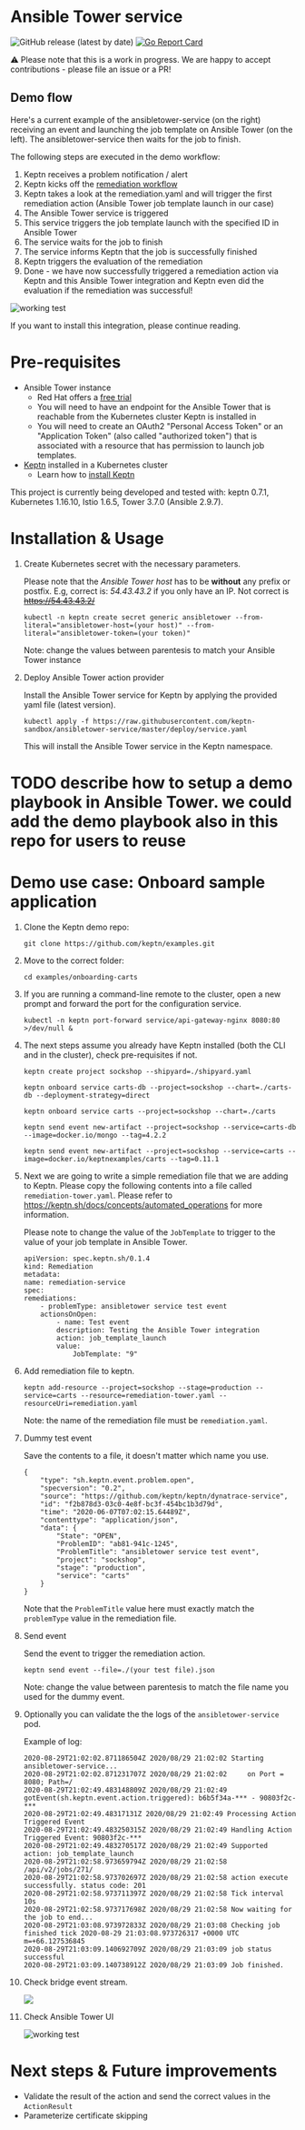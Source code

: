 # Ansible Tower service

![GitHub release (latest by date)](https://img.shields.io/github/v/release/keptn-sandbox/ansibletower-service)
[![Go Report Card](https://goreportcard.com/badge/github.com/keptn-sandbox/grafana-service)](https://goreportcard.com/report/github.com/keptn-sandbox/ansibletower-service)

:warning: Please note that this is a work in progress. We are happy to accept contributions - please file an issue or a PR!

## Demo flow
Here's a current example of the ansibletower-service (on the right) receiving an event and launching the job template on Ansible Tower (on the left). The ansibletower-service then waits for the job to finish.

The following steps are executed in the demo workflow:
1. Keptn receives a problem notification / alert 
1. Keptn kicks off the [remediation workflow](https://keptn.sh/docs/0.7.x/automated_operations/) 
1. Keptn takes a look at the remediation.yaml and will trigger the first remediation action (Ansible Tower job template launch in our case)
1. The Ansible Tower service is triggered 
1. This service triggers the job template launch with the specified ID in Ansible Tower
1. The service waits for the job to finish
1. The service informs Keptn that the job is successfully finished
1. Keptn triggers the evaluation of the remediation 
1. Done - we have now successfully triggered a remediation action via Keptn and this Ansible Tower integration and Keptn even did the evaluation if the remediation was successful!

![working test](doc/launch_template.gif)

If you want to install this integration, please continue reading.

# Pre-requisites
- Ansible Tower instance
    - Red Hat offers a [free trial](https://www.redhat.com/en/technologies/management/ansible/try-it) 
    - You will need to have an endpoint for the Ansible Tower that is reachable from the Kubernetes cluster Keptn is installed in
    - You will need to create an OAuth2 "Personal Access Token" or an "Application Token" (also called "authorized token") that is associated with a resource that has permission to launch job templates.
- [Keptn](https://keptn.sh) installed in a Kubernetes cluster
    - Learn how to [install Keptn](https://tutorials.keptn.sh/?cat=installation)

This project is currently being developed and tested with: keptn 0.7.1, Kubernetes 1.16.10, Istio 1.6.5, Tower 3.7.0 (Ansible 2.9.7).

# Installation & Usage

1. Create Kubernetes secret with the necessary parameters.

    Please note that the *Ansible Tower host* has to be __without__ any prefix or postfix. E.g, correct is: _54.43.43.2_ if you only have an IP. Not correct is ~~https://54.43.43.2/~~

    ```
    kubectl -n keptn create secret generic ansibletower --from-literal="ansibletower-host=(your host)" --from-literal="ansibletower-token=(your token)"
    ```

    Note: change the values between parentesis to match your Ansible Tower instance

1. Deploy Ansible Tower action provider
    
    Install the Ansible Tower service for Keptn by applying the provided yaml file (latest version).
    
    ```
    kubectl apply -f https://raw.githubusercontent.com/keptn-sandbox/ansibletower-service/master/deploy/service.yaml
    ```
    This will install the Ansible Tower service in the Keptn namespace.

# TODO describe how to setup a demo playbook in Ansible Tower. we could add the demo playbook also in this repo for users to reuse

# Demo use case: Onboard sample application

1. Clone the Keptn demo repo: 
    ```
    git clone https://github.com/keptn/examples.git
    ```

1. Move to the correct folder: 
    ```
    cd examples/onboarding-carts
    ```

1. If you are running a command-line remote to the cluster, open a new prompt and forward the port for the configuration service.

    ```
    kubectl -n keptn port-forward service/api-gateway-nginx 8080:80 >/dev/null &
    ```

1. The next steps assume you already have Keptn installed (both the CLI and in the cluster), check pre-requisites if not.

    ```
    keptn create project sockshop --shipyard=./shipyard.yaml

    keptn onboard service carts-db --project=sockshop --chart=./carts-db --deployment-strategy=direct

    keptn onboard service carts --project=sockshop --chart=./carts

    keptn send event new-artifact --project=sockshop --service=carts-db --image=docker.io/mongo --tag=4.2.2

    keptn send event new-artifact --project=sockshop --service=carts --image=docker.io/keptnexamples/carts --tag=0.11.1
    ```

1. Next we are going to write a simple remediation file that we are adding to Keptn. Please copy the following contents into a file called `remediation-tower.yaml`. Please refer to https://keptn.sh/docs/concepts/automated_operations for more information.

    Please note to change the value of the `JobTemplate` to trigger to the value of your job template in Ansible Tower.

    ```
    apiVersion: spec.keptn.sh/0.1.4
    kind: Remediation
    metadata:
    name: remediation-service
    spec:
    remediations:
        - problemType: ansibletower service test event
        actionsOnOpen:
            - name: Test event
            description: Testing the Ansible Tower integration
            action: job_template_launch
            value:
                JobTemplate: "9"
    ```

1. Add remediation file to keptn.

    ```
    keptn add-resource --project=sockshop --stage=production --service=carts --resource=remediation-tower.yaml --resourceUri=remediation.yaml
    ```

    Note: the name of the remediation file must be `remediation.yaml`.

1.  Dummy test event

    Save the contents to a file, it doesn't matter which name you use.
    ```
    {
        "type": "sh.keptn.event.problem.open",
        "specversion": "0.2",
        "source": "https://github.com/keptn/keptn/dynatrace-service",
        "id": "f2b878d3-03c0-4e8f-bc3f-454bc1b3d79d",
        "time": "2020-06-07T07:02:15.64489Z",
        "contenttype": "application/json",
        "data": {
            "State": "OPEN",
            "ProblemID": "ab81-941c-1245",
            "ProblemTitle": "ansibletower service test event",
            "project": "sockshop",
            "stage": "production",
            "service": "carts"
        }
    }
    ```

    Note that the `ProblemTitle` value here must exactly match the `problemType` value in the remediation file.

1. Send event

    Send the event to trigger the remediation action.

    ```
    keptn send event --file=./(your test file).json
    ```

    Note: change the value between parentesis to match the file name you used for the dummy event.

1.  Optionally you can validate the the logs of the `ansibletower-service` pod.

    Example of log:

    ```
    2020-08-29T21:02:02.871186504Z 2020/08/29 21:02:02 Starting ansibletower-service...
    2020-08-29T21:02:02.871231707Z 2020/08/29 21:02:02     on Port = 8080; Path=/
    2020-08-29T21:02:49.483148809Z 2020/08/29 21:02:49 gotEvent(sh.keptn.event.action.triggered): b6b5f34a-*** - 90803f2c-***
    2020-08-29T21:02:49.48317131Z 2020/08/29 21:02:49 Processing Action Triggered Event
    2020-08-29T21:02:49.483250315Z 2020/08/29 21:02:49 Handling Action Triggered Event: 90803f2c-***
    2020-08-29T21:02:49.483270517Z 2020/08/29 21:02:49 Supported action: job_template_launch
    2020-08-29T21:02:58.973659794Z 2020/08/29 21:02:58 /api/v2/jobs/271/
    2020-08-29T21:02:58.973702697Z 2020/08/29 21:02:58 action execute successfully. status code: 201
    2020-08-29T21:02:58.973711397Z 2020/08/29 21:02:58 Tick interval 10s
    2020-08-29T21:02:58.973717698Z 2020/08/29 21:02:58 Now waiting for the job to end...
    2020-08-29T21:03:08.973972833Z 2020/08/29 21:03:08 Checking job finished tick 2020-08-29 21:03:08.973726317 +0000 UTC m=+66.127536845
    2020-08-29T21:03:09.140692709Z 2020/08/29 21:03:09 job status successful
    2020-08-29T21:03:09.140738912Z 2020/08/29 21:03:09 Job finished.
    ```

1. Check bridge event stream.

    ![](doc/bridge-eventstream.png)

1. Check Ansible Tower UI

    ![working test](doc/launch_template.gif)


# Next steps & Future improvements

- Validate the result of the action and send the correct values in the `ActionResult`
- Parameterize certificate skipping

